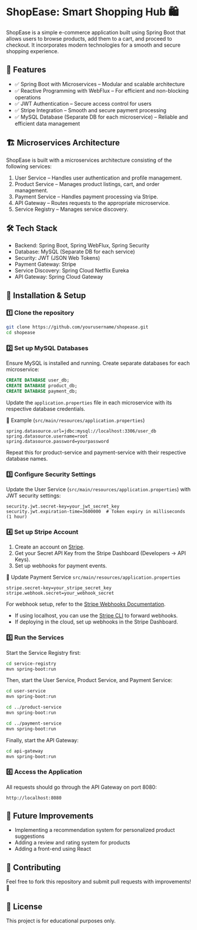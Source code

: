 # ShopEase: Smart Shopping Hub 🛍️

ShopEase is a simple e-commerce application built using Spring Boot that allows users to browse products, add them to a cart, and proceed to checkout. It incorporates modern technologies for a smooth and secure shopping experience.

## 🚀 Features

- ✅ Spring Boot with Microservices – Modular and scalable architecture  
- ✅ Reactive Programming with WebFlux – For efficient and non-blocking operations  
- ✅ JWT Authentication – Secure access control for users  
- ✅ Stripe Integration – Smooth and secure payment processing  
- ✅ MySQL Database (Separate DB for each microservice) – Reliable and efficient data management  

## 🏗️ Microservices Architecture

ShopEase is built with a microservices architecture consisting of the following services:

1. User Service – Handles user authentication and profile management.  
2. Product Service – Manages product listings, cart, and order management.  
3. Payment Service – Handles payment processing via Stripe.  
4. API Gateway – Routes requests to the appropriate microservice.  
5. Service Registry – Manages service discovery.

## 🛠️ Tech Stack

- Backend: Spring Boot, Spring WebFlux, Spring Security  
- Database: MySQL (Separate DB for each service)  
- Security: JWT (JSON Web Tokens)  
- Payment Gateway: Stripe  
- Service Discovery: Spring Cloud Netflix Eureka  
- API Gateway: Spring Cloud Gateway  

## 📌 Installation & Setup

### 1️⃣ Clone the repository

```bash
git clone https://github.com/yourusername/shopease.git
cd shopease
```

### 2️⃣ Set up MySQL Databases

Ensure MySQL is installed and running. Create separate databases for each microservice:

```sql
CREATE DATABASE user_db;
CREATE DATABASE product_db;
CREATE DATABASE payment_db;
```

Update the `application.properties` file in each microservice with its respective database credentials.

🔹 Example (`src/main/resources/application.properties`)

```properties
spring.datasource.url=jdbc:mysql://localhost:3306/user_db
spring.datasource.username=root
spring.datasource.password=yourpassword
```

Repeat this for product-service and payment-service with their respective database names.

### 3️⃣ Configure Security Settings

Update the User Service (`src/main/resources/application.properties`) with JWT security settings:

```properties
security.jwt.secret-key=your_jwt_secret_key
security.jwt.expiration-time=3600000  # Token expiry in milliseconds (1 hour)
```

### 4️⃣ Set up Stripe Account

1. Create an account on [Stripe](https://stripe.com/).
2. Get your Secret API Key from the Stripe Dashboard (Developers -> API Keys).
3. Set up webhooks for payment events.

🔹 Update Payment Service `src/main/resources/application.properties`

```properties
stripe.secret-key=your_stripe_secret_key
stripe.webhook.secret=your_webhook_secret
```

For webhook setup, refer to the [Stripe Webhooks Documentation](https://stripe.com/docs/webhooks).

- If using localhost, you can use the [Stripe CLI](https://stripe.com/docs/stripe-cli) to forward webhooks.
- If deploying in the cloud, set up webhooks in the Stripe Dashboard.

### 5️⃣ Run the Services

Start the Service Registry first:

```bash
cd service-registry
mvn spring-boot:run
```

Then, start the User Service, Product Service, and Payment Service:

```bash
cd user-service
mvn spring-boot:run

cd ../product-service
mvn spring-boot:run

cd ../payment-service
mvn spring-boot:run
```

Finally, start the API Gateway:

```bash
cd api-gateway
mvn spring-boot:run
```

### 6️⃣ Access the Application

All requests should go through the API Gateway on port 8080:

```
http://localhost:8080
```

## 📌 Future Improvements

- Implementing a recommendation system for personalized product suggestions
- Adding a review and rating system for products
- Adding a front-end using React

## 🤝 Contributing

Feel free to fork this repository and submit pull requests with improvements! 🚀

## 📜 License

This project is for educational purposes only.
